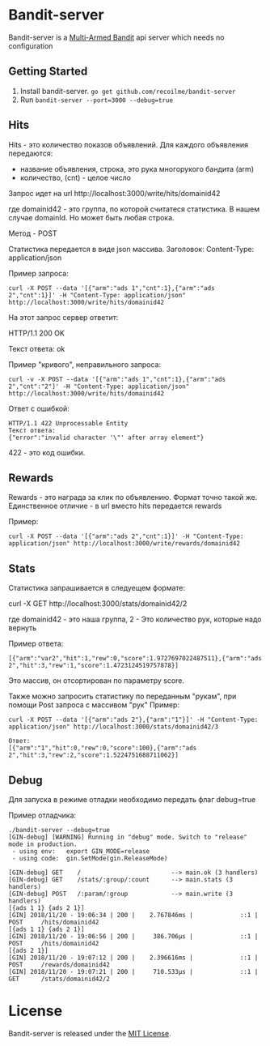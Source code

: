 # Bandit-server

Bandit-server is a [Multi-Armed Bandit](http://en.wikipedia.org/wiki/Multi-armed_bandit) api server which needs no configuration 

## Getting Started

1. Install bandit-server. ``go get github.com/recoilme/bandit-server``
2. Run ```bandit-server --port=3000 --debug=true```


## Hits

Hits - это количество показов объявлений. Для каждого объявления передаются:

- название объявления, строка, это рука многорукого бандита  (arm)
- количество, (cnt) - целое число

Запрос идет на url http://localhost:3000/write/hits/domainid42 

где domainid42 - это группа, по которой считатеся статистика. В нашем случае domainId. Но может быть любая строка.

Метод - POST


Статистика передается в виде json массива. Заголовок: Content-Type: application/json


Пример запроса: 
```
curl -X POST --data '[{"arm":"ads 1","cnt":1},{"arm":"ads 2","cnt":1}]' -H "Content-Type: application/json" http://localhost:3000/write/hits/domainid42
```

На этот запрос сервер ответит:


HTTP/1.1 200 OK


Текст ответа:
ok

Пример "кривого", неправильного запроса:

```
curl -v -X POST --data '[{"arm":"ads 1","cnt":1},{"arm":"ads 2","cnt":"2"]' -H "Content-Type: application/json" http://localhost:3000/write/hits/domainid42
```
Ответ с ошибкой:
```
HTTP/1.1 422 Unprocessable Entity
Текст ответа:
{"error":"invalid character '\"' after array element"}
```
422 - это код ошибки.

## Rewards

Rewards - это награда за клик по объявлению.
Формат точно такой же. Единственное отличие - в url вместо hits передается rewards

Пример:
```
curl -X POST --data '[{"arm":"ads 2","cnt":1}]' -H "Content-Type: application/json" http://localhost:3000/write/rewards/domainid42
```

## Stats

Статистика запрашивается в следуещем формате:

curl -X GET http://localhost:3000/stats/domainid42/2

где domainid42 - это наша группа, 2 - Это количество рук, которые надо вернуть

Пример ответа:

```
[{"arm":"var2","hit":1,"rew":0,"score":1.9727697022487511},{"arm":"ads 2","hit":3,"rew":1,"score":1.4723124519757878}]
```
Это массив, он отсортирован по параметру score. 

Также можно запросить статистику по переданным "рукам", при помощи Post запроса с массивом "рук" 
Пример:

```
curl -X POST --data '[{"arm":"ads 2"},{"arm":"1"}]' -H "Content-Type: application/json" http://localhost:3000/stats/domainid42/3

Ответ:
[{"arm":"1","hit":0,"rew":0,"score":100},{"arm":"ads 2","hit":3,"rew":2,"score":1.5224751688711062}]
```

## Debug

Для запуска в режиме отладки необходимо передать флаг debug=true

Пример отладчика:

```
./bandit-server --debug=true
[GIN-debug] [WARNING] Running in "debug" mode. Switch to "release" mode in production.
 - using env:	export GIN_MODE=release
 - using code:	gin.SetMode(gin.ReleaseMode)

[GIN-debug] GET    /                         --> main.ok (3 handlers)
[GIN-debug] GET    /stats/:group/:count      --> main.stats (3 handlers)
[GIN-debug] POST   /:param/:group            --> main.write (3 handlers)
[{ads 1 1} {ads 2 1}]
[GIN] 2018/11/20 - 19:06:34 | 200 |    2.767846ms |             ::1 | POST     /hits/domainid42
[{ads 1 1} {ads 2 1}]
[GIN] 2018/11/20 - 19:06:56 | 200 |     386.706µs |             ::1 | POST     /hits/domainid42
[{ads 2 1}]
[GIN] 2018/11/20 - 19:07:12 | 200 |    2.396616ms |             ::1 | POST     /rewards/domainid42
[GIN] 2018/11/20 - 19:07:21 | 200 |     710.533µs |             ::1 | GET      /stats/domainid42/2
```
# License

Bandit-server is released under the [MIT License](http://www.opensource.org/licenses/MIT).
